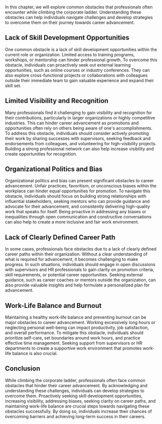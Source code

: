 
In this chapter, we will explore common obstacles that professionals often encounter while climbing the corporate ladder. Understanding these obstacles can help individuals navigate challenges and develop strategies to overcome them on their journey towards career advancement.

Lack of Skill Development Opportunities
---------------------------------------

One common obstacle is a lack of skill development opportunities within the current role or organization. Limited access to training programs, workshops, or mentorship can hinder professional growth. To overcome this obstacle, individuals can proactively seek out external learning opportunities, such as online courses or industry conferences. They can also explore cross-functional projects or collaborations with colleagues outside their immediate team to gain valuable experience and expand their skill set.

Limited Visibility and Recognition
----------------------------------

Many professionals find it challenging to gain visibility and recognition for their contributions, particularly in larger organizations or highly competitive industries. This can hinder career advancement as promotions and opportunities often rely on others being aware of one's accomplishments. To address this obstacle, individuals should consider actively promoting their work by sharing successes with supervisors, seeking feedback and endorsements from colleagues, and volunteering for high-visibility projects. Building a strong professional network can also help increase visibility and create opportunities for recognition.

Organizational Politics and Bias
--------------------------------

Organizational politics and bias can present significant obstacles to career advancement. Unfair practices, favoritism, or unconscious biases within the workplace can hinder equal opportunities for promotion. To navigate this obstacle, individuals should focus on building strong relationships with influential stakeholders, seeking mentors who can provide guidance and advocate for their advancement, and consistently delivering high-quality work that speaks for itself. Being proactive in addressing any biases or inequalities through open communication and constructive conversations can also help to create a more inclusive and fair work environment.

Lack of Clearly Defined Career Path
-----------------------------------

In some cases, professionals face obstacles due to a lack of clearly defined career paths within their organization. Without a clear understanding of what is required for advancement, it becomes challenging to make progress. In such situations, individuals should engage in open discussions with supervisors and HR professionals to gain clarity on promotion criteria, skill requirements, or potential career opportunities. Seeking external guidance, such as career coaches or mentors outside the organization, can also provide valuable insights and help formulate a personalized plan for advancement.

Work-Life Balance and Burnout
-----------------------------

Maintaining a healthy work-life balance and preventing burnout can be major obstacles to career advancement. Working excessively long hours or neglecting personal well-being can impact productivity, job satisfaction, and overall performance. To mitigate this obstacle, individuals should prioritize self-care, set boundaries around work hours, and practice effective time management. Seeking support from supervisors or HR departments to create a supportive work environment that promotes work-life balance is also crucial.

Conclusion
----------

While climbing the corporate ladder, professionals often face common obstacles that hinder their career advancement. By acknowledging and understanding these challenges, individuals can develop strategies to overcome them. Proactively seeking skill development opportunities, increasing visibility, addressing biases, seeking clarity on career paths, and maintaining work-life balance are crucial steps towards navigating these obstacles successfully. By doing so, individuals increase their chances of overcoming barriers and achieving long-term success in their careers.
